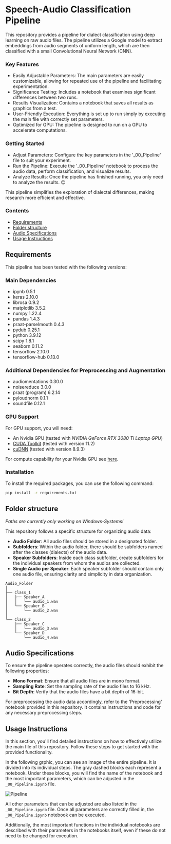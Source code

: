 # Speech-Audio Classification Pipeline

This repository provides a pipeline for dialect classification using deep learning on raw audio files. The pipeline utilizes a Google model to extract embeddings from audio segments of uniform length, which are then classified with a small Convolutional Neural Network (CNN).  

### Key Features
- Easily Adjustable Parameters: The main parameters are easily customizable, allowing for repeated use of the pipeline and facilitating experimentation.
- Significance Testing: Includes a notebook that examines significant differences between two runs.
- Results Visualization: Contains a notebook that saves all results as graphics from a test.
- User-Friendly Execution: Everything is set up to run simply by executing the main file with correctly set parameters.
- Optimized for GPU: The pipeline is designed to run on a GPU to accelerate computations.

### Getting Started
- Adjust Parameters: Configure the key parameters in the '_00_Pipeline' file to suit your experiment.
- Run the Pipeline: Execute the '_00_Pipeline' notebook to process the audio data, perform classification, and visualize results.
- Analyze Results: Once the pipeline has finished running, you only need to analyze the results. :wink:

This pipeline simplifies the exploration of dialectal differences, making research more efficient and effective.

### Contents

- [Requirements](#requirements)
- [Folder structure](#folder-structure)
- [Audio Specifications](#audio-specifications)
- [Usage Instructions](#usage-instructions)


## Requirements

This pipeline has been tested with the following versions:

### Main Dependencies
- ipynb                        0.5.1
- keras                        2.10.0
- librosa                      0.9.2
- matplotlib                   3.5.2
- numpy                        1.22.4
- pandas                       1.4.3
- praat-parselmouth            0.4.3
- pydub                        0.25.1
- python                       3.9.12
- scipy                        1.8.1
- seaborn                      0.11.2
- tensorflow                   2.10.0
- tensorflow-hub               0.13.0

### Additional Dependencies for Preprocessing and Augmentation
- audiomentations              0.30.0
- noisereduce                  3.0.0
- praat (program)              6.2.14
- pyloudnorm                   0.1.1
- soundfile                    0.12.1

### GPU Support
For GPU support, you will need:
- An Nvidia GPU (tested with <em>NVIDIA GeForce RTX 3080 Ti Laptop GPU</em>)
- [CUDA Toolkit](https://developer.nvidia.com/cuda-toolkit) (tested with version 11.2)
- [cuDNN](https://developer.nvidia.com/cudnn) (tested with version 8.9.3)

For compute capability for your Nvidia GPU see [here](https://developer.nvidia.com/cuda-gpus).


### Installation

To install the required packages, you can use the following command:

```bash
pip install -r requirements.txt
```

## Folder structure

<em>Paths are currently only working on Windows-Systems!</em>

This repository follows a specific structure for organizing audio data:
- **Audio Folder**: All audio files should be stored in a designated folder.
- **Subfolders**: Within the audio folder, there should be subfolders named after the classes (dialects) of the audio data.
- **Speaker Subfolders**: Inside each class subfolder, create subfolders for the individual speakers from whom the audios are collected.
- **Single Audio per Speaker**: Each speaker subfolder should contain only one audio file, ensuring clarity and simplicity in data organization.

```
Audio_Folder
│
├── Class_1
│   ├── Speaker_A
│   │   └── audio_1.wav
│   └── Speaker_B
│       └── audio_2.wav
│
└── Class_2
    ├── Speaker_C
    │   └── audio_3.wav
    └── Speaker_D
        └── audio_4.wav

```

## Audio Specifications

To ensure the pipeline operates correctly, the audio files should exhibit the following properties:
- **Mono Format**: Ensure that all audio files are in mono format.
- **Sampling Rate**: Set the sampling rate of the audio files to 16 kHz.
- **Bit Depth**: Verify that the audio files have a bit depth of 16-bit.

For preprocessing the audio data accordingly, refer to the 'Preprocessing' notebook provided in this repository. It contains instructions and code for any necessary preprocessing steps.

## Usage Instructions

In this section, you'll find detailed instructions on how to effectively utilize the main file of this repository. Follow these steps to get started with the provided functionality.

In the following grphic, you can see an image of the entire pipeline. It is divided into its individual steps. The gray dashed blocks each represent a notebook. Under these blocks, you will find the name of the notebook and the most important parameters, which can be adjusted in the `_00_Pipeline.ipynb` file.   
 
![Pipeline](https://github.com/user-attachments/assets/9b253c75-cdb6-47bb-8d09-11be557abff6)

All other parameters that can be adjusted are also listed in the `_00_Pipeline.ipynb` file. Once all parameters are correctly filled in, the `_00_Pipeline.ipynb` notebook can be executed.

Additionally, the most important functions in the individual notebooks are described with their parameters in the notebooks itself, even if these do not need to be changed for execution.

<!-- ## Citation / ## Published Papers -->
